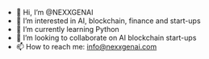 - 👋 Hi, I’m @NEXXGENAI
- 👀 I’m interested in AI, blockchain, finance and start-ups
- 🌱 I’m currently learning Python
- 💞️ I’m looking to collaborate on AI blockchain start-ups
- 📫 How to reach me: info@nexxgenai.com

<!---
NEXXGENAI/NEXXGENAI is a ✨ special ✨ repository because its `README.md` (this file) appears on your GitHub profile.
You can click the Preview link to take a look at your changes.
--->
